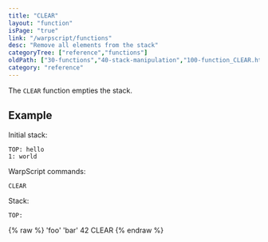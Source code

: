 ```yaml
---
title: "CLEAR"
layout: "function"
isPage: "true"
link: "/warpscript/functions"
desc: "Remove all elements from the stack"
categoryTree: ["reference","functions"]
oldPath: ["30-functions","40-stack-manipulation","100-function_CLEAR.html.md"]
category: "reference"
---
```

 

The `CLEAR` function empties the stack.

## Example ##

Initial stack:

    TOP: hello
    1: world

WarpScript commands:

    CLEAR

Stack:

    TOP:

{% raw %}
<warp10-warpscript-widget backend="{{backend}}"  exec-endpoint="{{execEndpoint}}">'foo'
'bar'
42
CLEAR
</warp10-warpscript-widget>
{% endraw %}    
    
